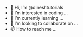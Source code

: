 - 👋 Hi, I’m @dineshtutorials
- 👀 I’m interested in coding ...
- 🌱 I’m currently learning  ...
- 💞️ I’m looking to collaborate on ...
- 📫 How to reach me ...

<!---
dineshtutorials/dineshtutorials is a ✨ special ✨ repository because its `README.md` (this file) appears on your GitHub profile.
You can click the Preview link to take a look at your changes.
--->

